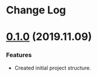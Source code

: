 # Change Log

# [0.1.0](6664d6d0c4c6c015cd32e8fb44fc08159bdde6d8) (2019.11.09)

### Features

* Created initial project structure.